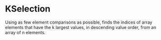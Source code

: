 # KSelection
Using as few element comparisons as possible,  finds the indices of array elements that have the k largest values, in descending value order, from an array of n elements.
